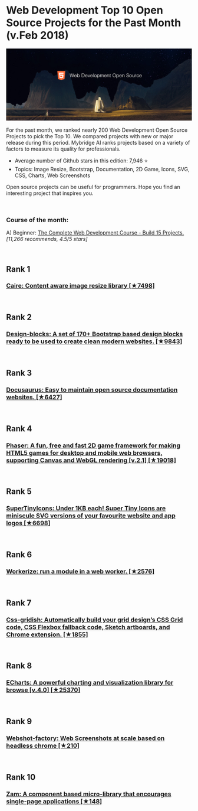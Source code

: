 # Web Development Top 10 Open Source Projects for the Past Month (v.Feb 2018)

<img src="feb-webdev-open-source.png" width="800" alt="Mybridge"></a>

For the past month, we ranked nearly 200 Web Development Open Source Projects to pick the Top 10. 
We compared projects with new or major release during this period. Mybridge AI ranks projects based on a variety of factors to measure its quality for professionals.

* Average number of Github stars in this edition: 7,946 ⭐️
* Topics: Image Resize, Bootstrap, Documentation, 2D Game, Icons, SVG, CSS, Charts, Web Screenshots

Open source projects can be useful for programmers. Hope you find an interesting project that inspires you.

<br>

### Course of the month:

A) Beginner: [The Complete Web Development Course - Build 15 Projects.](http://bit.ly/2osNpb5) _[11,266 recommends, 4.5/5 stars]_


<br>

## Rank 1
### [Caire: Content aware image resize library [★7498]](https://github.com/esimov/caire?utm_source=mybridge&utm_medium=blog&utm_campaign=read_more)


<br>

## Rank 2
### [Design-blocks: A set of 170+ Bootstrap based design blocks ready to be used to create clean modern websites. [★9843]](https://github.com/froala/design-blocks?utm_source=mybridge&utm_medium=blog&utm_campaign=read_more)


<br>

## Rank 3
### [Docusaurus: Easy to maintain open source documentation websites. [★6427]](https://github.com/facebook/Docusaurus?utm_source=mybridge&utm_medium=blog&utm_campaign=read_more)


<br>

## Rank 4
### [Phaser: A fun, free and fast 2D game framework for making HTML5 games for desktop and mobile web browsers, supporting Canvas and WebGL rendering [v.2.1] [★19018]](https://github.com/photonstorm/phaser?utm_source=mybridge&utm_medium=blog&utm_campaign=read_more)


<br>

## Rank 5
### [SuperTinyIcons: Under 1KB each! Super Tiny Icons are miniscule SVG versions of your favourite website and app logos [★6698]](https://github.com/edent/SuperTinyIcons?utm_source=mybridge&utm_medium=blog&utm_campaign=read_more)


<br>

## Rank 6
### [Workerize: run a module in a web worker. [★2576]](https://github.com/developit/workerize?utm_source=mybridge&utm_medium=blog&utm_campaign=read_more)


<br>

## Rank 7
### [Css-gridish: Automatically build your grid design’s CSS Grid code, CSS Flexbox fallback code, Sketch artboards, and Chrome extension. [★1855]](https://github.com/ibm/css-gridish?utm_source=mybridge&utm_medium=blog&utm_campaign=read_more)


<br>

## Rank 8
### [ECharts: A powerful charting and visualization library for browse [v.4.0] [★25370]](https://github.com/ecomfe/echarts?utm_source=mybridge&utm_medium=blog&utm_campaign=read_more)


<br>

## Rank 9
### [Webshot-factory: Web Screenshots at scale based on headless chrome [★210]](https://github.com/ashubham/webshot-factory?utm_source=mybridge&utm_medium=blog&utm_campaign=read_more)


<br>

## Rank 10
### [Zam: A component based micro-library that encourages single-page applications [★148]](https://github.com/roecrew/zam?utm_source=mybridge&utm_medium=blog&utm_campaign=read_more)
